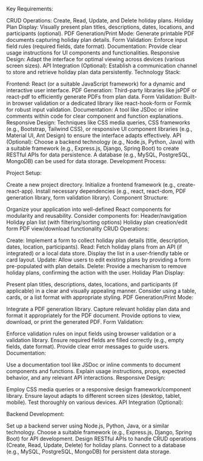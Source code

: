 
Key Requirements:

CRUD Operations: Create, Read, Update, and Delete holiday plans.
Holiday Plan Display: Visually present plan titles, descriptions, dates, locations, and participants (optional).
PDF Generation/Print Mode: Generate printable PDF documents capturing holiday plan details.
Form Validation: Enforce input field rules (required fields, date format).
Documentation: Provide clear usage instructions for UI components and functionalities.
Responsive Design: Adapt the interface for optimal viewing across devices (various screen sizes).
API Integration (Optional): Establish a communication channel to store and retrieve holiday plan data persistently.
Technology Stack:

Frontend: React (or a suitable JavaScript framework) for a dynamic and interactive user interface.
PDF Generation: Third-party libraries like jsPDF or react-pdf to efficiently generate PDFs from plan data.
Form Validation: Built-in browser validation or a dedicated library like react-hook-form or Formik for robust input validation.
Documentation: A tool like JSDoc or inline comments within code for clear component and function explanations.
Responsive Design: Techniques like CSS media queries, CSS frameworks (e.g., Bootstrap, Tailwind CSS), or responsive UI component libraries (e.g., Material UI, Ant Design) to ensure the interface adapts effectively.
API (Optional): Choose a backend technology (e.g., Node.js, Python, Java) with a suitable framework (e.g., Express.js, Django, Spring Boot) to create RESTful APIs for data persistence. A database (e.g., MySQL, PostgreSQL, MongoDB) can be used for data storage.
Development Process:

Project Setup:

Create a new project directory.
Initialize a frontend framework (e.g., create-react-app).
Install necessary dependencies (e.g., react, react-dom, PDF generation library, form validation library).
Component Structure:

Organize your application into well-defined React components for modularity and reusability. Consider components for:
Header/navigation
Holiday plan list (with filtering/sorting options)
Holiday plan creation/edit form
PDF view/download functionality
CRUD Operations:

Create: Implement a form to collect holiday plan details (title, description, dates, location, participants).
Read: Fetch holiday plans from an API (if integrated) or a local data store. Display the list in a user-friendly table or card layout.
Update: Allow users to edit existing plans by providing a form pre-populated with plan details.
Delete: Provide a mechanism to remove holiday plans, confirming the action with the user.
Holiday Plan Display:

Present plan titles, descriptions, dates, locations, and participants (if applicable) in a clear and visually appealing manner.
Consider using a table, cards, or a list format with appropriate styling.
PDF Generation/Print Mode:

Integrate a PDF generation library.
Capture relevant holiday plan data and format it appropriately for the PDF document.
Provide options to view, download, or print the generated PDF.
Form Validation:

Enforce validation rules on input fields using browser validation or a validation library.
Ensure required fields are filled correctly (e.g., empty fields, date format).
Provide clear error messages to guide users.
Documentation:

Use a documentation tool like JSDoc or inline comments to document components and functions.
Explain usage instructions, props, expected behavior, and any relevant API interactions.
Responsive Design:

Employ CSS media queries or a responsive design framework/component library.
Ensure layout adapts to different screen sizes (desktop, tablet, mobile).
Test thoroughly on various devices.
API Integration (Optional):

Backend Development:

Set up a backend server using Node.js, Python, Java, or a similar technology.
Choose a suitable framework (e.g., Express.js, Django, Spring Boot) for API development.
Design RESTful APIs to handle CRUD operations (Create, Read, Update, Delete) for holiday plans.
Connect to a database (e.g., MySQL, PostgreSQL, MongoDB) for persistent data storage.
